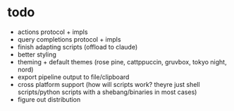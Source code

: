 # todo

- actions protocol + impls
- query completions protocol + impls
- finish adapting scripts (offload to claude)
- better styling
- theming + default themes (rose pine, cattppuccin, gruvbox, tokyo night, nord)
- export pipeline output to file/clipboard
- cross platform support (how will scripts work? theyre just shell scripts/python scripts with a shebang/binaries in most cases)
- figure out distribution
